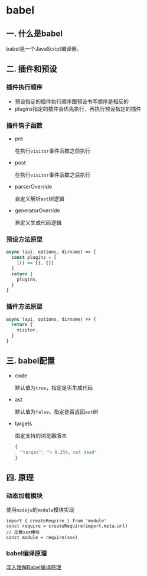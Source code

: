 # babel
## 一. 什么是babel
babel是一个JavaScript编译器。

## 二. 插件和预设
### 插件执行顺序
- 预设指定的插件执行顺序跟预设书写顺序是相反的
- plugins指定的插件会优先执行，再执行预设指定的插件

### 插件钩子函数
- pre

  在执行`visitor`事件函数之前执行

- post

  在执行`visitor`事件函数之后执行

- parserOverride

  自定义解析`ast`树逻辑

- generatorOverride

  自定义生成代码逻辑

### 预设方法原型
```javascript
async (api, options, dirname) => {
  const plugins = [
    [() => {}, {}]
  ]
  return {
    plugins,
  }
}
```

### 插件方法原型
```javascript
async (api, options, dirname) => {
  return {
    visitor,
  }
}
```

## 三. babel配置
- code

  默认值为`true`，指定是否生成代码

- ast

  默认值为`false`，指定是否返回`ast`树

- targets

  指定支持的浏览器版本

  ```javascript
  {
    "target": "> 0.25%, not dead"
  }
  ```

## 四. 原理
### 动态加载模块
使用`nodejs`的`module`模块实现
```
import { createRequire } from 'module'
const require = createRequire(import.meta.url)
// 加载xxx模块
const module = require(xxx)
```

### babel编译原理
[深入理解Babel编译原理](https://juejin.cn/post/7447712058198081546)